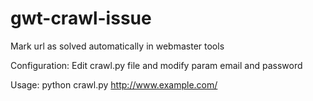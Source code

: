 gwt-crawl-issue
===============

Mark url as solved automatically in webmaster tools

Configuration:
  Edit crawl.py file and modify param email and password
  
Usage:
  python crawl.py http://www.example.com/
